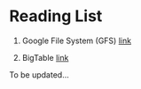Reading List
===

1. Google File System (GFS) [link](https://github.com/Shenzhi-ZHANG/CourseRelated/blob/master/Cloud_Computing_and_Big_Data/readings/GFS.pdf)

2. BigTable [link](https://github.com/Shenzhi-ZHANG/CourseRelated/blob/master/Cloud_Computing_and_Big_Data/readings/BigTable.pdf)

To be updated...
